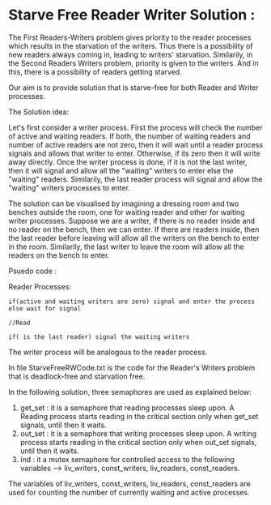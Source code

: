 # Starve Free Reader Writer Solution :
The First Readers-Writers problem gives priority to the reader processes which results in the starvation of the writers. Thus there is a possibility of new readers always coming in, leading to writers' starvation. Similarily, in the Second Readers Writers problem, priority is given to the writers. And in this, there is a possibility of readers getting starved. 

Our aim is to provide solution that is starve-free for both Reader and Writer processes.

The Solution idea:

Let's first consider a writer process. First the process will check the number of active and waiting readers. If both, the number of waiting readers and number of active readers are not zero, then it will wait until a reader process signals and allows that writer to enter. Otherwise, if its zero then it will write away directly. Once the writer process is done, if it is not the last writer, then it will signal and allow all the "waiting" writers to enter else the "waiting" readers. Similarily, the last reader process will signal and allow the "waiting" writers processes to enter.

The solution can be visualised by imagining a dressing room and two benches outside the room, one for waiting reader and other for waiting writer processes. Suppose we are a writer, if there is no reader inside and no reader on the bench, then we can enter. If there are readers inside, then the last reader before leaving will allow all the writers on the bench to enter in the room. Similarily, the last writer to leave the room will allow all the readers on the bench to enter.

Psuedo code :

Reader Processes:
```
if(active and waiting writers are zero) signal and enter the process else wait for signal

//Read

if( is the last reader) signal the waiting writers
```
The writer process will be analogous to the reader process.

In file StarveFreeRWCode.txt is the code for the Reader's Writers problem that is deadlock-free and starvation free.

In the following solution, three semaphores are used as explained below:

1. get_set : it is a semaphore that reading processes sleep upon. A Reading process starts reading in the critical section only when get_set signals, until then it waits. 
2. out_set : it is a semaphore that writing processes sleep upon. A writing process starts reading in the critical section only when out_set signals, until then it waits. 
3. ind : it a mutex semaphore for controlled access to the following variables --> liv_writers, const_writers, liv_readers, const_readers.

The variables of liv_writers, const_writers, liv_readers, const_readers are used for counting the number of currently waiting and active processes.
